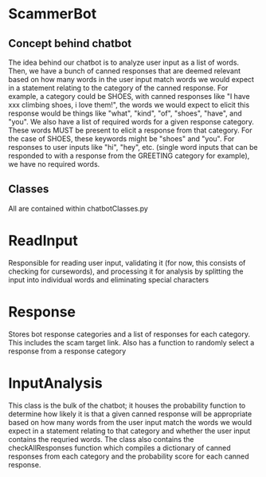 # ScammerBot
## Concept behind chatbot
The idea behind our chatbot is to analyze user input as a list of words. Then, we have a bunch of canned responses that are deemed relevant based on how many words in the user input match words we would expect in a statement relating to the category of the canned response. For example, a category could be SHOES, with canned responses like "I have xxx climbing shoes, i love them!", the words we would expect to elicit this response would be things like "what", "kind", "of", "shoes", "have", and "you". We also have a list of required words for a given response category. These words MUST be present to elicit a response from that category. For the case of SHOES, these keywords might be "shoes" and "you". For responses to user inputs like "hi", "hey", etc. (single word inputs that can be responded to with a response from the GREETING category for example), we have no required words.
## Classes
All are contained within chatbotClasses.py
# ReadInput
Responsible for reading user input, validating it (for now, this consists of checking for cursewords), and processing it for analysis by splitting the input into individual words and eliminating special characters
# Response
Stores bot response categories and a list of responses for each category. This includes the scam target link. Also has a function to randomly select a response from a response category
# InputAnalysis
This class is the bulk of the chatbot; it houses the probability function to determine how likely it is that a given canned response will be appropriate based on how many words from the user input match the words we would expect in a statement relating to that category and whether the user input contains the requried words. The class also contains the checkAllResponses function which compiles a dictionary of canned responses from each category and the probability score for each canned response.